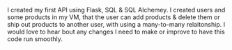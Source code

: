 I created my first API using Flask, SQL & SQL Alchemey. I created users and some products in my VM, that the user can add products & delete them or ship out products to another user, with using a many-to-many relaitonship.
I would love to hear bout any changes I need to make or improve to have this code run smoothly. 
